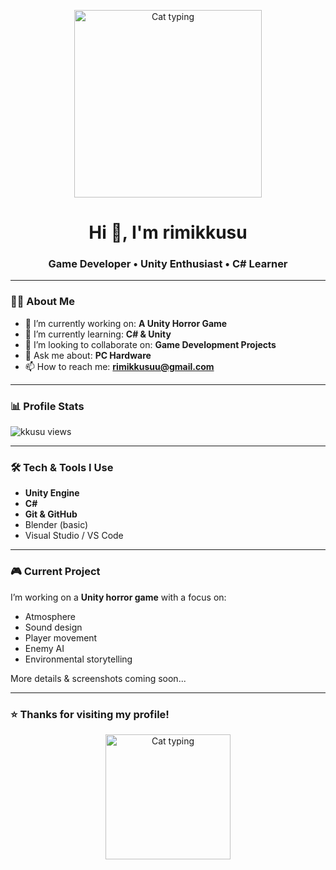 <p align="center">
  <img src="assets/cat.gif" alt="Cat typing" width="300">
</p>

<h1 align="center">Hi 👋, I'm rimikkusu</h1>
<h3 align="center">Game Developer • Unity Enthusiast • C# Learner</h3>

---

### 👨‍💻 About Me

- 🔭 I’m currently working on: **A Unity Horror Game**
- 🌱 I’m currently learning: **C# & Unity**
- 👯 I’m looking to collaborate on: **Game Development Projects**
- 💬 Ask me about: **PC Hardware**
- 📫 How to reach me: **rimikkusuu@gmail.com**

---

### 📊 Profile Stats

<p align="left">
  <img src="https://komarev.com/ghpvc/?username=kkusu&label=Profile%20views&color=0e75b6&style=flat" alt="kkusu views" />
</p>

---

### 🛠️ Tech & Tools I Use

- **Unity Engine**
- **C#**
- **Git & GitHub**
- Blender (basic)
- Visual Studio / VS Code

---

### 🎮 Current Project

I’m working on a **Unity horror game** with a focus on:
- Atmosphere  
- Sound design  
- Player movement  
- Enemy AI  
- Environmental storytelling  

More details & screenshots coming soon...

---

### ⭐ Thanks for visiting my profile!

<p align="center">
  <img src="assets/cat.gif" alt="Cat typing" width="200">
</p>
